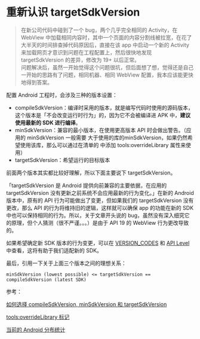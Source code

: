 # 重新认识 targetSdkVersion
> 在新公司代码中碰到了一个 bug，两个几乎完全相同的 Activity，在 WebView 中加载相同内容时，其中一个页面的内容分割线被拉宽，在花了大半天的时间排查掉代码原因后，直接在该 app 中启动一个新的 Activity 来加载网页才意识到问题在工程配置上，然后很快地发现 targetSdkVersion 的差异，修改为 19+ 以后正常。  
> 问题解决后，虽然一开始觉得这个问题很坑，但后面想了想，觉得还是自己一开始的思路有了问题，相同机器、相同 WebView 配置，我本应该能更快地得到答案。  

配置 Android 工程时，会涉及三种的版本设置：
+ compileSdkVersion：编译时采用的版本，就是编写代码时使用的源码版本，这个版本是「不会改变运行时行为」的，因为它不会被编译进 APK 中，**建议使用最新的 SDK 进行编译**。
+ minSdkVersion：兼容的最小版本，在使用更高版本 API 时会做出警告。（应用的 minSdkVersion 一般需要 大于使用的库的minSdkVersion，如果仍然希望使用该库，那么可以通过在清单的 <uses-sdk> 中添加  tools:overrideLibrary 属性来使用）
+ targetSdkVersion：希望运行的目标版本

前面两个版本其实都比较好理解，所以下面主要说下 targetSdkVersion。  

「targetSdkVersion 是 Android 提供向前兼容的主要依据，在应用的 targetSdkVersion 没有更新之前系统不会应用最新的行为变化。」在新的 Android 版本中，原有的 API 行为可能做出了变更，但如果我们的 targetSdkVersion 没有更改，那么 API 的行为将维持旧的逻辑，这样就可以确保 app 的功能在新的 SDK 中也可以保持相同的行为。所以，关于文章开头说的 bug，虽然没有深入细究它的原理，但个人猜测（很不严谨。。。）是由于 API 19 的 WebView 行为更改导致的。  

如果希望确定新 SDK 版本的行为变更，可以在 [VERSION_CODES](http://developer.android.com/reference/android/os/Build.VERSION_CODES.html?utm_campaign=adp_series_sdkversion_010616&utm_source=medium&utm_medium=blog) 和 [API Level](http://developer.android.com/guide/topics/manifest/uses-sdk-element.html?utm_campaign=adp_series_sdkversion_010616&utm_source=medium&utm_medium=blog#ApiLevels) 中查看，这将有助于我们适配新的 SDK。  

最后，引用一下关于上面三个版本之间的理想关系：

`minSdkVersion (lowest possible) <= targetSdkVersion == compileSdkVersion (latest SDK)`







参考：

[如何选择 compileSdkVersion, minSdkVersion 和 targetSdkVersion](https://chinagdg.org/2016/01/picking-your-compilesdkversion-minsdkversion-targetsdkversion/)

 [tools:overrideLibrary 标记](https://developer.android.com/studio/build/manifest-merge.html?#wzxhzdk49uses-sdk)
 
[当前的 Android 分布统计](http://developer.android.com/about/dashboards/index.html)
